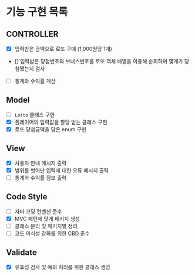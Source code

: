 # 기능 구현 목록

## CONTROLLER
- [x] 입력받은 금액으로 로또 구매 (1,000원당 1개)
- [] 입력받은 당첨번호와 보너스번호를 로또 객체 배열을 이용해 순회하며 몇개가 당첨됐는지 검사
- [ ] 통계와 수익률 계산

## Model
- [ ] `Lotto` 클래스 구현
- [x] 플레이어의 입력값을 할당 받는 클래스 구현
- [x] 로또 당첨금액을 담은 enum 구현

## View
- [x] 사용자 안내 메시지 출력
- [x] 범위를 벗어난 입력에 대한 오류 메시지 출력
- [ ] 통계와 수익률 정보 출력

## Code Style
- [ ] 자바 코딩 컨벤션 준수
- [x] MVC 패턴에 맞게 패키지 생성
- [ ] 클래스 분리 및 패키지별 정리
- [ ] 코드 이식성 강화를 위한 CBD 준수

## Validate
- [x] 유효성 검사 및 예외 처리를 위한 클래스 생성